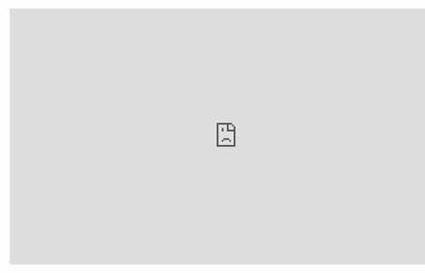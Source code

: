 <iframe style="border: 1px solid rgba(0, 0, 0, 0.1);" width="800" height="450" src="https://www.figma.com/embed?embed_host=share&url=https%3A%2F%2Fwww.figma.com%2Fproto%2F9fKPvj0iUw7kGVIuNkjWJM%2FWord-Up---Final-Version%3Fpage-id%3D0%253A1%26type%3Ddesign%26node-id%3D350-1617%26viewport%3D428%252C621%252C0.14%26t%3DjZIZYtkdBNLGoGSo-1%26scaling%3Dscale-down%26starting-point-node-id%3D350%253A1617%26mode%3Ddesign" allowfullscreen></iframe>